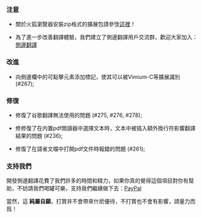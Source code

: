 ### 注意

* 關於火狐瀏覽器安裝zip格式的擴展包請參攷[這裡](https://github.com/EdgeTranslate/EdgeTranslate/blob/master/docs/wiki/zh_TW/%E8%87%B4%E7%81%AB%E7%8B%90%E7%94%A8%E6%88%B6.md)！

* 為了進一步改善翻譯體驗，我們建立了側邊翻譯用戶交流群，歡迎大家加入：[側邊翻譯](https://t.me/EdgeTranslate)

### 改進

* 向側邊欄中的可點擊元素添加標記，使其可以被Vimium-C等擴展識別 (#267);

### 修復

* 修復了谷歌翻譯無法使用的問題 (#275, #276, #278);

* 修修復了在内置pdf閲讀器中選擇文本時，文本中被插入額外換行符影響翻譯結果的問題 (#236);

* 修復了在語雀文檔中打開pdf文件時報錯的問題 (#261);

### 支持我們

開發側邊翻譯花費了我們許多的時間和精力，如果你真的覺得這個項目對你有幫助，不妨請我們喝罐可樂，支持我們繼續做下去：[PayPal](https://paypal.me/EdgeTranslate)

當然，這 __純屬自願__，打賞并不會帶來什麽優待，不打賞也不會有影響，請量力而爲！